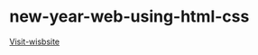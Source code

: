 # new-year-web-using-html-css 
[Visit-wisbsite](https://rakib011110.github.io/new-year-web-using-html-css/)
